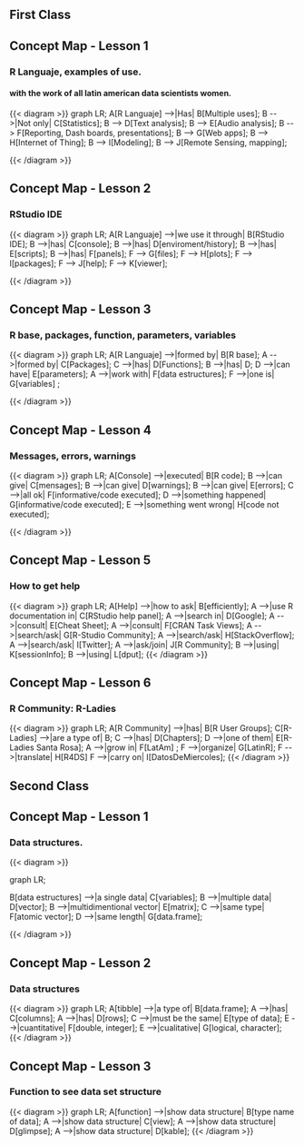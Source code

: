 ## First Class
## Concept Map - Lesson 1
### R Languaje, examples of use. 
#### with the work of all latin american data scientists women.

{{< diagram >}}
graph LR;
A[R Languaje] -->|Has| B[Multiple uses];
B -->|Not only| C[Statistics];
B --> D[Text analysis];
B --> E[Audio analysis];
B --> F[Reporting, Dash boards, presentations];
B --> G[Web apps];
B --> H[Internet of Thing];
B --> I[Modeling];
B --> J[Remote Sensing, mapping];

{{< /diagram >}}

## Concept Map - Lesson 2
### RStudio IDE

{{< diagram >}}
graph LR;
A[R Languaje] -->|we use it through| B[RStudio IDE];
B -->|has| C[console];
B -->|has| D[enviroment/history];
B -->|has| E[scripts];
B -->|has| F[panels];
F --> G[files];
F --> H[plots];
F --> I[packages];
F --> J[help];
F --> K[viewer];

{{< /diagram >}}

## Concept Map - Lesson 3
### R base, packages, function, parameters, variables

{{< diagram >}}
graph LR;
A[R Languaje] -->|formed by| B[R base];
A -->|formed by| C[Packages];
C -->|has| D[Functions];
B -->|has| D;
D -->|can have| E[parameters];
A -->|work with| F[data estructures];
F -->|one is| G[variables] ;

{{< /diagram >}}


## Concept Map - Lesson 4
### Messages, errors, warnings

{{< diagram >}}
graph LR;
A[Console] -->|executed| B[R code];
B -->|can give| C[mensages];
B -->|can give| D[warnings];
B -->|can give| E[errors];
C -->|all ok| F[informative/code executed];
D -->|something happened| G[informative/code executed];
E -->|something went wrong| H[code not executed];

{{< /diagram >}}


## Concept Map - Lesson 5
### How to get help

{{< diagram >}}
graph LR;
A[Help] -->|how to ask| B[efficiently];
A -->|use R documentation in| C[RStudio help panel];
A -->|search in| D[Google];
A -->|consult| E[Cheat Sheet];
A -->|consult| F[CRAN Task Views];
A -->|search/ask| G[R-Studio Community];
A -->|search/ask| H[StackOverflow];
A -->|search/ask| I[Twitter];
A -->|ask/join| J[R Community];
B -->|using| K[sessionInfo];
B -->|using| L[dput];
{{< /diagram >}}

## Concept Map - Lesson 6
### R Community: R-Ladies

{{< diagram >}}
graph LR;
A[R Community] -->|has| B[R User Groups];
C[R-Ladies] -->|are a type of| B;
C -->|has| D[Chapters];
D -->|one of them| E[R-Ladies Santa Rosa];
A -->|grow in| F[LatAm] ;
F -->|organize| G[LatinR];
F -->|translate| H[R4DS]
F -->|carry on| I[DatosDeMiercoles];
{{< /diagram >}}

## Second Class

## Concept Map - Lesson 1
### Data structures. 


{{< diagram >}}

graph LR;

B[data estructures] -->|a single data| C[variables]; 
B -->|multiple data| D[vector]; 
B -->|multidimentional vector| E[matrix];
C -->|same type| F[atomic vector];
D -->|same length| G[data.frame];

{{< /diagram >}}

## Concept Map - Lesson 2
### Data structures

{{< diagram >}}
graph LR;
A[tibble] -->|a type of| B[data.frame];
A -->|has| C[columns];
A -->|has| D[rows];
C -->|must be the same| E[type of data];
E -->|cuantitative| F[double, integer];
E -->|cualitative| G[logical, character];
{{< /diagram >}}

## Concept Map - Lesson 3
### Function to see data set structure

{{< diagram >}}
graph LR;
A[function] -->|show data structure| B[type name of data];
A -->|show data structure| C[view];
A -->|show data structure| D[glimpse];
A -->|show data structure| D[kable];
{{< /diagram >}}


